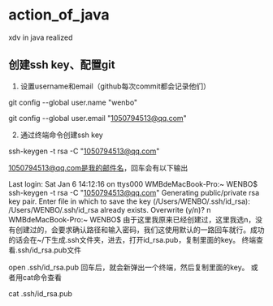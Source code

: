 # action_of_java
xdv in java realized


## 创建ssh key、配置git
1. 设置username和email（github每次commit都会记录他们）

git config --global user.name "wenbo"

git config --global user.email "1050794513@qq.com"

2. 通过终端命令创建ssh key

ssh-keygen -t rsa -C "1050794513@qq.com"

1050794513@qq.com是我的邮件名，回车会有以下输出

Last login: Sat Jan  6 14:12:16 on ttys000
WMBdeMacBook-Pro:~ WENBO$ ssh-keygen -t rsa -C "1050794513@qq.com"
Generating public/private rsa key pair.
Enter file in which to save the key (/Users/WENBO/.ssh/id_rsa): 
/Users/WENBO/.ssh/id_rsa already exists.
Overwrite (y/n)? n
WMBdeMacBook-Pro:~ WENBO$ 
由于这里我原来已经创建过，这里我选n，没有创建过的，会要求确认路径和输入密码，我们这使用默认的一路回车就行。成功的话会在~/下生成.ssh文件夹，进去，打开id_rsa.pub，复制里面的key。
终端查看.ssh/id_rsa.pub文件

open .ssh/id_rsa.pub 
回车后，就会新弹出一个终端，然后复制里面的key。
或者用cat命令查看

cat .ssh/id_rsa.pub

